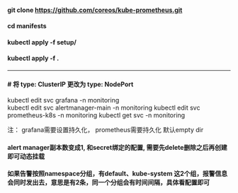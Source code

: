 #### git clone https://github.com/coreos/kube-prometheus.git
#### cd manifests
#### kubectl apply -f setup/
#### kubectl apply -f .

---
#### # 将 type: ClusterIP 更改为 type: NodePort
kubectl edit svc grafana -n monitoring  
kubectl edit svc alertmanager-main -n monitoring
kubectl edit svc prometheus-k8s -n monitoring
kubectl get svc -n monitoring

注： grafana需要设置持久化， prometheus需要持久化 默认empty dir
#### alert manager副本数变成1, 和secret绑定的配置, 需要先delete删除之后再创建 即可动态挂载
#### 如果告警按照namespace分组，有default、kube-system 这2个组，报警信息会同时发出去，意思是有2条，同一个分组会有时间间隔，具体看配置即可